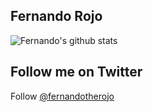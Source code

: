 ## Fernando Rojo

 
![Fernando's github stats](https://github-readme-stats.vercel.app/api?username=nandorojo&count_private=true&show_icons=true&theme=radical)


## Follow me on Twitter

Follow [@fernandotherojo](https://twitter.com/fernandotherojo)

<!--
**nandorojo/nandorojo** is a ✨ _special_ ✨ repository because its `README.md` (this file) appears on your GitHub profile.


[![Source Karma badge for @nandorojo](https://sourcekarma-og.vercel.app/api/nandorojo/github)](https://sourcekarma.vercel.app/nandorojo)

Here are some ideas to get you started:

- 🔭 I’m currently working on ...
- 🌱 I’m currently learning ...
- 👯 I’m looking to collaborate on ...
- 🤔 I’m looking for help with ...
- 💬 Ask me about ...
- 📫 How to reach me: ...
- ⚡ Fun fact: ...
![Fernando's wakatime stats](https://github-readme-stats.vercel.app/api/wakatime?username=nandorojo)
-->
